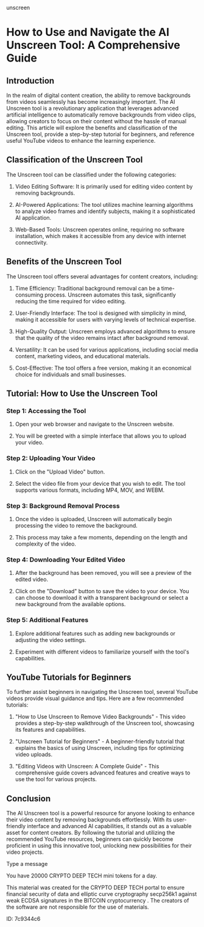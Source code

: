 unscreen
# How to Use and Navigate the AI Unscreen Tool: A Comprehensive Guide



## Introduction



In the realm of digital content creation, the ability to remove backgrounds from videos seamlessly has become increasingly important. The AI Unscreen tool is a revolutionary application that leverages advanced artificial intelligence to automatically remove backgrounds from video clips, allowing creators to focus on their content without the hassle of manual editing. This article will explore the benefits and classification of the Unscreen tool, provide a step-by-step tutorial for beginners, and reference useful YouTube videos to enhance the learning experience.



## Classification of the Unscreen Tool



The Unscreen tool can be classified under the following categories:



1. Video Editing Software: It is primarily used for editing video content by removing backgrounds.

2. AI-Powered Applications: The tool utilizes machine learning algorithms to analyze video frames and identify subjects, making it a sophisticated AI application.

3. Web-Based Tools: Unscreen operates online, requiring no software installation, which makes it accessible from any device with internet connectivity.



## Benefits of the Unscreen Tool



The Unscreen tool offers several advantages for content creators, including:



1. Time Efficiency: Traditional background removal can be a time-consuming process. Unscreen automates this task, significantly reducing the time required for video editing.

2. User-Friendly Interface: The tool is designed with simplicity in mind, making it accessible for users with varying levels of technical expertise.

3. High-Quality Output: Unscreen employs advanced algorithms to ensure that the quality of the video remains intact after background removal.

4. Versatility: It can be used for various applications, including social media content, marketing videos, and educational materials.

5. Cost-Effective: The tool offers a free version, making it an economical choice for individuals and small businesses.



## Tutorial: How to Use the Unscreen Tool



### Step 1: Accessing the Tool



1. Open your web browser and navigate to the Unscreen website.

2. You will be greeted with a simple interface that allows you to upload your video.



### Step 2: Uploading Your Video



1. Click on the "Upload Video" button.

2. Select the video file from your device that you wish to edit. The tool supports various formats, including MP4, MOV, and WEBM.



### Step 3: Background Removal Process



1. Once the video is uploaded, Unscreen will automatically begin processing the video to remove the background.

2. This process may take a few moments, depending on the length and complexity of the video.



### Step 4: Downloading Your Edited Video



1. After the background has been removed, you will see a preview of the edited video.

2. Click on the "Download" button to save the video to your device. You can choose to download it with a transparent background or select a new background from the available options.



### Step 5: Additional Features



1. Explore additional features such as adding new backgrounds or adjusting the video settings.

2. Experiment with different videos to familiarize yourself with the tool's capabilities.



## YouTube Tutorials for Beginners



To further assist beginners in navigating the Unscreen tool, several YouTube videos provide visual guidance and tips. Here are a few recommended tutorials:



1. "How to Use Unscreen to Remove Video Backgrounds" - This video provides a step-by-step walkthrough of the Unscreen tool, showcasing its features and capabilities.

2. "Unscreen Tutorial for Beginners" - A beginner-friendly tutorial that explains the basics of using Unscreen, including tips for optimizing video uploads.

3. "Editing Videos with Unscreen: A Complete Guide" - This comprehensive guide covers advanced features and creative ways to use the tool for various projects.



## Conclusion



The AI Unscreen tool is a powerful resource for anyone looking to enhance their video content by removing backgrounds effortlessly. With its user-friendly interface and advanced AI capabilities, it stands out as a valuable asset for content creators. By following the tutorial and utilizing the recommended YouTube resources, beginners can quickly become proficient in using this innovative tool, unlocking new possibilities for their video projects.



Type a message

You have 20000 CRYPTO DEEP TECH mini tokens for a day.


This material was created for the  CRYPTO DEEP TECH portal  to ensure financial security of data and elliptic curve cryptography  secp256k1 against weak ECDSA  signatures   in the  BITCOIN cryptocurrency . The creators of the software are not responsible for the use of materials.

 ID: 7c9344c6
